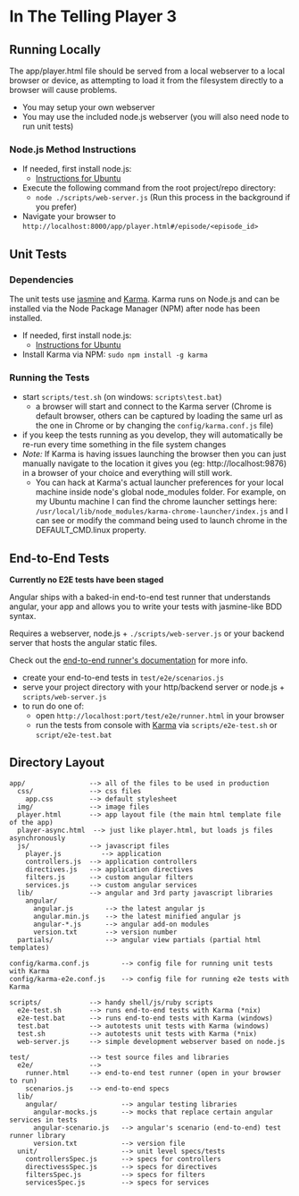 # In The Telling Player 3

## Running Locally

The app/player.html file should be served from a local webserver to a local browser or device, as attempting to load it from the filesystem directly to a browser will cause problems.

* You may setup your own webserver
* You may use the included node.js webserver (you will also need node to run unit tests)

### Node.js Method Instructions

* If needed, first install node.js:
	* [Instructions for Ubuntu](https://github.com/gtczap/node-install-ubuntu)
* Execute the following command from the root project/repo directory:
	* `node ./scripts/web-server.js` (Run this process in the background if you prefer)
* Navigate your browser to `http://localhost:8000/app/player.html#/episode/<episode_id>`


## Unit Tests

### Dependencies

The unit tests use [jasmine](http://pivotal.github.com/jasmine/) and [Karma](http://karma-runner.github.io). Karma runs on Node.js and can be installed via the Node Package Manager (NPM) after node has been installed.

* If needed, first install node.js:
	* [Instructions for Ubuntu](https://github.com/gtczap/node-install-ubuntu)
* Install Karma via NPM:
	`sudo npm install -g karma`

### Running the Tests

* start `scripts/test.sh` (on windows: `scripts\test.bat`)
  * a browser will start and connect to the Karma server (Chrome is default browser, others can be captured by loading the same url as the one in Chrome or by changing the `config/karma.conf.js` file)
* if you keep the tests running as you develop, they will automatically be re-run every time something in the file system changes
* *Note:* If Karma is having issues launching the browser then you can just manually navigate to the location it gives you (eg: http://localhost:9876) in a browser of your choice and everything will still work.
	* You can hack at Karma's actual launcher preferences for your local machine inside node's global node_modules folder. For example, on my Ubuntu machine I can find the chrome launcher settings here: `/usr/local/lib/node_modules/karma-chrome-launcher/index.js` and I can see or modify the command being used to launch chrome in the DEFAULT_CMD.linux property.


## End-to-End Tests

**Currently no E2E tests have been staged**

Angular ships with a baked-in end-to-end test runner that understands angular, your app and allows
you to write your tests with jasmine-like BDD syntax.

Requires a webserver, node.js + `./scripts/web-server.js` or your backend server that hosts the angular static files.

Check out the
[end-to-end runner's documentation](http://docs.angularjs.org/guide/dev_guide.e2e-testing) for more
info.

* create your end-to-end tests in `test/e2e/scenarios.js`
* serve your project directory with your http/backend server or node.js + `scripts/web-server.js`
* to run do one of:
  * open `http://localhost:port/test/e2e/runner.html` in your browser
  * run the tests from console with [Karma](http://karma-runner.github.io) via
    `scripts/e2e-test.sh` or `script/e2e-test.bat`


## Directory Layout

    app/                --> all of the files to be used in production
      css/              --> css files
        app.css         --> default stylesheet
      img/              --> image files
      player.html       --> app layout file (the main html template file of the app)
      player-async.html  --> just like player.html, but loads js files asynchronously
      js/               --> javascript files
        player.js          --> application
        controllers.js  --> application controllers
        directives.js   --> application directives
        filters.js      --> custom angular filters
        services.js     --> custom angular services
      lib/              --> angular and 3rd party javascript libraries
        angular/
          angular.js        --> the latest angular js
          angular.min.js    --> the latest minified angular js
          angular-*.js      --> angular add-on modules
          version.txt       --> version number
      partials/             --> angular view partials (partial html templates)

    config/karma.conf.js        --> config file for running unit tests with Karma
    config/karma-e2e.conf.js    --> config file for running e2e tests with Karma

    scripts/            --> handy shell/js/ruby scripts
      e2e-test.sh       --> runs end-to-end tests with Karma (*nix)
      e2e-test.bat      --> runs end-to-end tests with Karma (windows)
      test.bat          --> autotests unit tests with Karma (windows)
      test.sh           --> autotests unit tests with Karma (*nix)
      web-server.js     --> simple development webserver based on node.js

    test/               --> test source files and libraries
      e2e/              -->
        runner.html     --> end-to-end test runner (open in your browser to run)
        scenarios.js    --> end-to-end specs
      lib/
        angular/                --> angular testing libraries
          angular-mocks.js      --> mocks that replace certain angular services in tests
          angular-scenario.js   --> angular's scenario (end-to-end) test runner library
          version.txt           --> version file
      unit/                     --> unit level specs/tests
        controllersSpec.js      --> specs for controllers
        directivessSpec.js      --> specs for directives
        filtersSpec.js          --> specs for filters
        servicesSpec.js         --> specs for services
